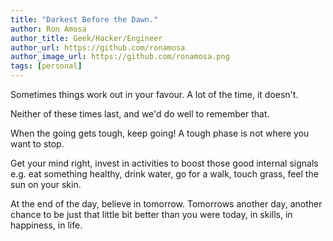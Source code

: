 ```yaml
---
title: "Darkest Before the Dawn."
author: Ron Amosa
author_title: Geek/Hacker/Engineer
author_url: https://github.com/ronamosa
author_image_url: https://github.com/ronamosa.png
tags: [personal]
---
```


Sometimes things work out in your favour. A lot of the time, it doesn't.

Neither of these times last, and we'd do well to remember that.

When the going gets tough, keep going! A tough phase is not where you want to stop.

Get your mind right, invest in activities to boost those good internal signals e.g. eat something healthy, drink water, go for a walk, touch grass, feel the sun on your skin.

At the end of the day, believe in tomorrow. Tomorrows another day, another chance to be just that little bit better than you were today, in skills, in happiness, in life.
